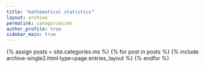 ```yaml
---
title: "mathematical statistics"
layout: archive
permalink: categories/ms
author_profile: true
sidebar_main: true
---
```


{% assign posts = site.categories.ms %}
{% for post in posts %} {% include archive-single2.html type=page.entries_layout %} {% endfor %}
